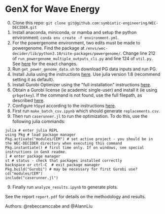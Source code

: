 # GenX for Wave Energy

0. Clone this repo: `git clone git@github.com:symbiotic-engineering/WEC-DECIDER.git`
1. Install anaconda, miniconda, or mamba and setup the python environment: `conda env create -f environment.yml`.
2. For the powergenome environment, two edits must be made to powergenome. Find the package at `/envs/wec-decider/lib/python3.10/site-packages/powergenome/`. Change line 212 of `run_powergenome_multiple_outputs_cli.py` and line 124 of `util.py`. See [here](https://github.com/PowerGenome/PowerGenome/pulls?q=is%3Apr+author%3Arebeccamccabe) for the exact changes.
3. Run `get_power_genome_data.sh` to download PG data inputs and run PG.
4. Install Julia using the instructions [here](https://julialang.org/downloads/). Use julia version 1.8 (recommend setting it as default).
5. Install Gurobi Optimizer using the "full installation" instructions [here](https://support.gurobi.com/hc/en-us/articles/4534161999889-How-do-I-install-Gurobi-Optimizer).
6. Obtain a Gurobi license (ie academic single-user) and install it (ie using `grbgetkey`). If the command is not found, use the full filepath, as described [here](https://support.gurobi.com/hc/en-us/articles/360040113232-How-do-I-resolve-the-error-grbgetkey-command-not-found-or-grbgetkey-is-not-recognized).
7. Configure `h5pyd` according to the instructions [here](https://mhkit-software.github.io/MHKiT/WPTO_hindcast_example.html).
8. First run `make_batch_csv.ipynb` which should generate `replacements.csv`.
9. Then run `caserunner.jl` to run the optimization. To do this, use the following julia commands: 
```
julia # enter julia REPL
using Pkg # load package manager
Pkg.activate("modules/CEM") # set active project - you should be in the WEC-DECIDER directory when executing this command
Pkg.instantiate() # first time only. If on windows, see special instructions in GenX readme.
] # enter package manager
st # status - check that packages installed correctly
backspace or ctrl-C  # exit package manager
Pkg.build("Gurobi") # may be necessary for first Gurobi use?
cd("modules/CEM")
include("caserunner.jl")
```
9. Finally run `analyze_results.ipynb` to generate plots.

See the report `report.pdf` for details on the methodology and results.

Authors: @rebeccamccabe and @AlannLiu
